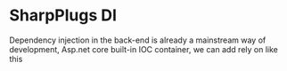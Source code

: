 # SharpPlugs DI

Dependency injection in the back-end is already a mainstream way of development, Asp.net core built-in IOC container, we can add rely on like this
```c#

```
